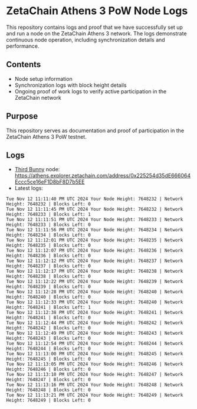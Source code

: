 # ZetaChain Athens 3 PoW Node Logs
This repository contains logs and proof that we have successfully set up and run a node on the ZetaChain Athens 3 network. The logs demonstrate continuous node operation, including synchronization details and performance.

## Contents
- Node setup information
- Synchronization logs with block height details
- Ongoing proof of work logs to verify active participation in the ZetaChain network

## Purpose
This repository serves as documentation and proof of participation in the ZetaChain Athens 3 PoW testnet.

## Logs

- [Third Bunny](https://thirdbunny.xyz/) node: https://athens.explorer.zetachain.com/address/0x225254d35dE666064Eccc5ce16eF1D8bF8D7b5EE
- Latest logs:
```
Tue Nov 12 11:11:40 PM UTC 2024 Your Node Height: 7648232 | Network Height: 7648232 | Blocks Left: 0
Tue Nov 12 11:11:45 PM UTC 2024 Your Node Height: 7648232 | Network Height: 7648233 | Blocks Left: 1
Tue Nov 12 11:11:51 PM UTC 2024 Your Node Height: 7648233 | Network Height: 7648233 | Blocks Left: 0
Tue Nov 12 11:11:56 PM UTC 2024 Your Node Height: 7648234 | Network Height: 7648234 | Blocks Left: 0
Tue Nov 12 11:12:01 PM UTC 2024 Your Node Height: 7648235 | Network Height: 7648235 | Blocks Left: 0
Tue Nov 12 11:12:07 PM UTC 2024 Your Node Height: 7648236 | Network Height: 7648236 | Blocks Left: 0
Tue Nov 12 11:12:12 PM UTC 2024 Your Node Height: 7648237 | Network Height: 7648237 | Blocks Left: 0
Tue Nov 12 11:12:17 PM UTC 2024 Your Node Height: 7648238 | Network Height: 7648238 | Blocks Left: 0
Tue Nov 12 11:12:22 PM UTC 2024 Your Node Height: 7648239 | Network Height: 7648239 | Blocks Left: 0
Tue Nov 12 11:12:28 PM UTC 2024 Your Node Height: 7648240 | Network Height: 7648240 | Blocks Left: 0
Tue Nov 12 11:12:33 PM UTC 2024 Your Node Height: 7648240 | Network Height: 7648241 | Blocks Left: 1
Tue Nov 12 11:12:38 PM UTC 2024 Your Node Height: 7648241 | Network Height: 7648241 | Blocks Left: 0
Tue Nov 12 11:12:44 PM UTC 2024 Your Node Height: 7648242 | Network Height: 7648242 | Blocks Left: 0
Tue Nov 12 11:12:49 PM UTC 2024 Your Node Height: 7648243 | Network Height: 7648243 | Blocks Left: 0
Tue Nov 12 11:12:54 PM UTC 2024 Your Node Height: 7648244 | Network Height: 7648244 | Blocks Left: 0
Tue Nov 12 11:13:00 PM UTC 2024 Your Node Height: 7648245 | Network Height: 7648245 | Blocks Left: 0
Tue Nov 12 11:13:05 PM UTC 2024 Your Node Height: 7648246 | Network Height: 7648246 | Blocks Left: 0
Tue Nov 12 11:13:10 PM UTC 2024 Your Node Height: 7648247 | Network Height: 7648247 | Blocks Left: 0
Tue Nov 12 11:13:16 PM UTC 2024 Your Node Height: 7648248 | Network Height: 7648248 | Blocks Left: 0
Tue Nov 12 11:13:21 PM UTC 2024 Your Node Height: 7648249 | Network Height: 7648249 | Blocks Left: 0
```
